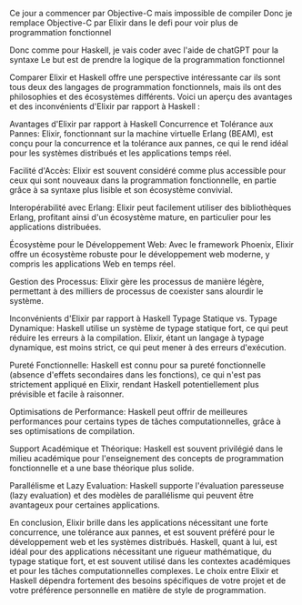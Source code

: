 Ce jour a commencer par Objective-C mais impossible de compiler
Donc je remplace Objective-C par Elixir dans le defi pour voir plus de
programmation fonctionnel

Donc comme pour Haskell, je vais coder avec l'aide de chatGPT pour la syntaxe
Le but est de prendre la logique de la programmation fonctionnel




Comparer Elixir et Haskell offre une perspective intéressante car ils sont tous deux des langages de programmation fonctionnels, mais ils ont des philosophies et des écosystèmes différents. Voici un aperçu des avantages et des inconvénients d'Elixir par rapport à Haskell :

Avantages d'Elixir par rapport à Haskell
Concurrence et Tolérance aux Pannes: Elixir, fonctionnant sur la machine virtuelle Erlang (BEAM), est conçu pour la concurrence et la tolérance aux pannes, ce qui le rend idéal pour les systèmes distribués et les applications temps réel.

Facilité d'Accès: Elixir est souvent considéré comme plus accessible pour ceux qui sont nouveaux dans la programmation fonctionnelle, en partie grâce à sa syntaxe plus lisible et son écosystème convivial.

Interopérabilité avec Erlang: Elixir peut facilement utiliser des bibliothèques Erlang, profitant ainsi d'un écosystème mature, en particulier pour les applications distribuées.

Écosystème pour le Développement Web: Avec le framework Phoenix, Elixir offre un écosystème robuste pour le développement web moderne, y compris les applications Web en temps réel.

Gestion des Processus: Elixir gère les processus de manière légère, permettant à des milliers de processus de coexister sans alourdir le système.

Inconvénients d'Elixir par rapport à Haskell
Typage Statique vs. Typage Dynamique: Haskell utilise un système de typage statique fort, ce qui peut réduire les erreurs à la compilation. Elixir, étant un langage à typage dynamique, est moins strict, ce qui peut mener à des erreurs d'exécution.

Pureté Fonctionnelle: Haskell est connu pour sa pureté fonctionnelle (absence d'effets secondaires dans les fonctions), ce qui n'est pas strictement appliqué en Elixir, rendant Haskell potentiellement plus prévisible et facile à raisonner.

Optimisations de Performance: Haskell peut offrir de meilleures performances pour certains types de tâches computationnelles, grâce à ses optimisations de compilation.

Support Académique et Théorique: Haskell est souvent privilégié dans le milieu académique pour l'enseignement des concepts de programmation fonctionnelle et a une base théorique plus solide.

Parallélisme et Lazy Evaluation: Haskell supporte l'évaluation paresseuse (lazy evaluation) et des modèles de parallélisme qui peuvent être avantageux pour certaines applications.

En conclusion, Elixir brille dans les applications nécessitant une forte concurrence, une tolérance aux pannes, et est souvent préféré pour le développement web et les systèmes distribués. Haskell, quant à lui, est idéal pour des applications nécessitant une rigueur mathématique, du typage statique fort, et est souvent utilisé dans les contextes académiques et pour les tâches computationnelles complexes. Le choix entre Elixir et Haskell dépendra fortement des besoins spécifiques de votre projet et de votre préférence personnelle en matière de style de programmation.
